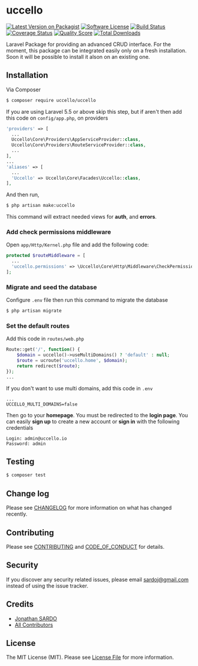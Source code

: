 # uccello

[![Latest Version on Packagist][ico-version]][link-packagist]
[![Software License][ico-license]](LICENSE.md)
[![Build Status][ico-travis]][link-travis]
[![Coverage Status][ico-scrutinizer]][link-scrutinizer]
[![Quality Score][ico-code-quality]][link-code-quality]
[![Total Downloads][ico-downloads]][link-downloads]

Laravel Package for providing an advanced CRUD interface. For the moment, this package can be integrated easily only on a fresh installation. Soon it will be possible to install it alson on an existing one.

## Installation

Via Composer

``` bash
$ composer require uccello/uccello
```

If you are using Laravel 5.5 or above skip this step, but if aren't then add this code on ```config/app.php```, on providers

``` php
'providers' => [
  ...
  Uccello\Core\Providers\AppServiceProvider::class,
  Uccello\Core\Providers\RouteServiceProvider::class,
  ...
],
...
'aliases' => [
  ...
  'Uccello' => Uccello\Core\Facades\Uccello::class,
],
```

And then run,

``` bash
$ php artisan make:uccello
```

This command will extract needed views for **auth**, and **errors**.

### Add check permissions middleware
Open ```app/Http/Kernel.php``` file and add the following code:

``` php
protected $routeMiddleware = [
  ...
  'uccello.permissions' => \Uccello\Core\Http\Middleware\CheckPermissions::class,
];
```

### Migrate and seed the database
Configure ```.env``` file then run this command to migrate the database

``` bash
$ php artisan migrate
```

### Set the default routes
Add this code in ```routes/web.php```

``` php
Route::get('/', function() {
    $domain = uccello()->useMultiDomains() ? 'default' : null;
    $route = ucroute('uccello.home', $domain);
    return redirect($route);
});
...
```

If you don't want to use multi domains, add this code in ```.env```

```
...
UCCELLO_MULTI_DOMAINS=false
```

Then go to your **homepage**. You must be redirected to the **login page**.
You can easily **sign up** to create a new account or **sign in** with the following credentials

```
Login: admin@uccello.io
Password: admin
```

## Testing

``` bash
$ composer test
```

## Change log

Please see [CHANGELOG](CHANGELOG.md) for more information on what has changed recently.

## Contributing

Please see [CONTRIBUTING](CONTRIBUTING.md) and [CODE_OF_CONDUCT](CODE_OF_CONDUCT.md) for details.

## Security

If you discover any security related issues, please email sardoj@gmail.com instead of using the issue tracker.

## Credits

- [Jonathan SARDO][link-author]
- [All Contributors][link-contributors]

## License

The MIT License (MIT). Please see [License File](LICENSE.md) for more information.

[ico-version]: https://img.shields.io/packagist/v/uccello/uccello.svg?style=flat-square
[ico-license]: https://img.shields.io/badge/license-MIT-brightgreen.svg?style=flat-square
[ico-travis]: https://img.shields.io/travis/uccello-io/uccello/master.svg?style=flat-square
[ico-scrutinizer]: https://img.shields.io/scrutinizer/coverage/g/uccello-io/uccello.svg?style=flat-square
[ico-code-quality]: https://img.shields.io/scrutinizer/g/uccello-io/uccello.svg?style=flat-square
[ico-downloads]: https://img.shields.io/packagist/dt/uccello/uccello.svg?style=flat-square

[link-packagist]: https://packagist.org/packages/uccello/uccello
[link-travis]: https://travis-ci.org/uccello-io/uccello
[link-scrutinizer]: https://scrutinizer-ci.com/g/uccello-io/uccello/code-structure
[link-code-quality]: https://scrutinizer-ci.com/g/uccello-io/uccello
[link-downloads]: https://packagist.org/packages/uccello/uccello
[link-author]: https://github.com/sardoj
[link-contributors]: ../../contributors
